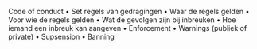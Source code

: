 Code of conduct
• Set regels van gedragingen
• Waar de regels gelden
• Voor wie de regels gelden
• Wat de gevolgen zijn bij inbreuken
• Hoe iemand een inbreuk kan aangeven
• Enforcement
• Warnings (publiek of private)
• Supsension
• Banning
